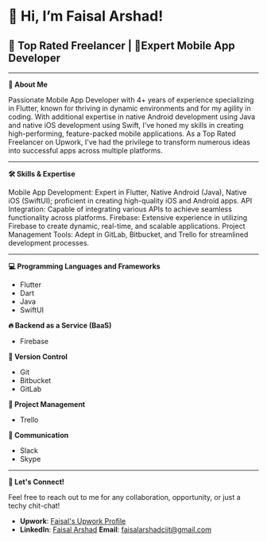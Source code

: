 <h1>👋 Hi, I’m Faisal Arshad! </h1>

<h2>🌟 Top Rated Freelancer | 📱Expert Mobile App Developer</h2>

-----------------------------------------------------------
**📖 About Me**

Passionate Mobile App Developer with 4+ years of experience specializing in Flutter, known for thriving in dynamic environments and for my agility in coding. With additional expertise in native Android development using Java and native iOS development using Swift, I've honed my skills in creating high-performing, feature-packed mobile applications. As a Top Rated Freelancer on Upwork, I've had the privilege to transform numerous ideas into successful apps across multiple platforms.

-----------------------------------------------------------

**🛠️ Skills & Expertise**

Mobile App Development: Expert in Flutter, Native Android (Java), Native iOS (SwiftUI); proficient in creating high-quality iOS and Android apps.
API Integration: Capable of integrating various APIs to achieve seamless functionality across platforms.
Firebase: Extensive experience in utilizing Firebase to create dynamic, real-time, and scalable applications.
Project Management Tools: Adept in GitLab, Bitbucket, and Trello for streamlined development processes.

-----------------------------------------------------------

**💻 Programming Languages and Frameworks**

- Flutter
- Dart
- Java
- SwiftUI

**🔥 Backend as a Service (BaaS)**

- Firebase

**🔀 Version Control**
- Git
- Bitbucket
- GitLab

**📝 Project Management**
- Trello

**💬 Communication**
- Slack
- Skype
-----------------------------------------------------------

**🤝 Let's Connect!**

Feel free to reach out to me for any collaboration, opportunity, or just a techy chit-chat!

- **Upwork**: [Faisal's Upwork Profile](https://www.upwork.com/freelancers/~0143722ece1833a4ed)
- **LinkedIn**: [Faisal Arshad](https://www.linkedin.com/in/faisal-arshad-bb5ab1153/)
<whatsapp-button phone="123456" dialcode="44" text="hello!" label="Start Chat"></whatsapp-button>
**Email**: faisalarshadciit@gmail.com
